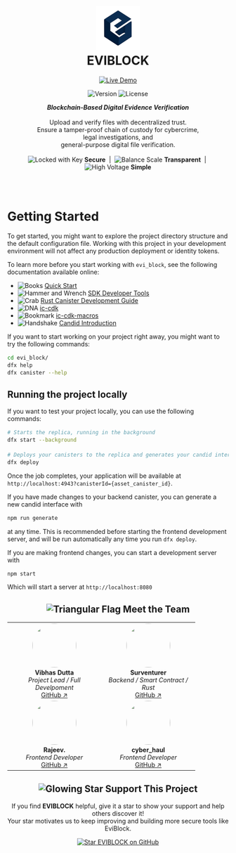 <h1 align="center">
  <img src="src/evi_block_frontend/public/EviBlockLogo.svg" alt="EviBlock Logo" height="100"><br>
  <strong>EVIBLOCK</strong>
</h1>

<p align="center">
  <a href="https://66eua-kiaaa-aaaam-aeiha-cai.icp0.io/" target="_blank">
    <img src="https://img.shields.io/badge/Live%20Demo-EVIBLOCK-blueviolet?style=for-the-badge&logo=chrome&logoColor=white" alt="Live Demo">
  </a>
  <p align = "center">
  <img src="https://img.shields.io/badge/Version-1.0.0-blue?style=for-the-badge&logo=semver&logoColor=white" alt="Version">
  <img src="https://img.shields.io/badge/License-MIT-yellow?style=for-the-badge&logo=open-source-initiative&logoColor=white" alt="License">
  </p>
</p>

<p align="center">
  <em><strong>Blockchain-Based Digital Evidence Verification</strong></em><br><br>
  Upload and verify files with decentralized trust.<br>
  Ensure a tamper-proof chain of custody for cybercrime,<br>legal investigations,
  and<br>general-purpose digital file verification.<br><br>
  <img src="https://raw.githubusercontent.com/Tarikul-Islam-Anik/Animated-Fluent-Emojis/master/Emojis/Objects/Locked%20with%20Key.png" alt="Locked with Key" width=auto height="15" /> <strong>Secure</strong> &nbsp;|&nbsp; <img src="https://raw.githubusercontent.com/Tarikul-Islam-Anik/Animated-Fluent-Emojis/master/Emojis/Objects/Balance%20Scale.png" alt="Balance Scale" width=auto height="15" /> <strong>Transparent</strong> &nbsp;|&nbsp; <img src="https://raw.githubusercontent.com/Tarikul-Islam-Anik/Animated-Fluent-Emojis/master/Emojis/Travel%20and%20places/High%20Voltage.png" alt="High Voltage" width=auto height="15" /> <strong>Simple</strong>
</p>

<br><br>

# Getting Started
To get started, you might want to explore the project directory structure and the default configuration file. Working with this project in your development environment will not affect any production deployment or identity tokens.

To learn more before you start working with `evi_block`, see the following documentation available online:

- <img src="https://raw.githubusercontent.com/Tarikul-Islam-Anik/Animated-Fluent-Emojis/master/Emojis/Objects/Books.png" alt="Books" width=auto height="15" /> [Quick Start](https://internetcomputer.org/docs/current/developer-docs/setup/deploy-locally)  
- <img src="https://raw.githubusercontent.com/Tarikul-Islam-Anik/Animated-Fluent-Emojis/master/Emojis/Objects/Hammer%20and%20Wrench.png" alt="Hammer and Wrench" width=auto height="15" /> [SDK Developer Tools](https://internetcomputer.org/docs/current/developer-docs/setup/install)  
- <img src="https://raw.githubusercontent.com/Tarikul-Islam-Anik/Animated-Fluent-Emojis/master/Emojis/Food/Crab.png" alt="Crab" width=auto height="15" /> [Rust Canister Development Guide](https://internetcomputer.org/docs/current/developer-docs/backend/rust/)  
- <img src="https://raw.githubusercontent.com/Tarikul-Islam-Anik/Animated-Fluent-Emojis/master/Emojis/Objects/DNA.png" alt="DNA" width=auto height="15" /> [ic-cdk](https://docs.rs/ic-cdk)  
- <img src="https://raw.githubusercontent.com/Tarikul-Islam-Anik/Animated-Fluent-Emojis/master/Emojis/Objects/Bookmark.png" alt="Bookmark" width=auto height="15" /> [ic-cdk-macros](https://docs.rs/ic-cdk-macros)  
- <img src="https://raw.githubusercontent.com/Tarikul-Islam-Anik/Animated-Fluent-Emojis/master/Emojis/Hand%20gestures/Handshake.png" alt="Handshake" width=auto height="15" /> [Candid Introduction](https://internetcomputer.org/docs/current/developer-docs/backend/candid/)  


If you want to start working on your project right away, you might want to try the following commands:

```bash
cd evi_block/
dfx help
dfx canister --help
```

## Running the project locally

If you want to test your project locally, you can use the following commands:

```bash
# Starts the replica, running in the background
dfx start --background

# Deploys your canisters to the replica and generates your candid interface
dfx deploy
```

Once the job completes, your application will be available at `http://localhost:4943?canisterId={asset_canister_id}`.

If you have made changes to your backend canister, you can generate a new candid interface with

```bash
npm run generate
```

at any time. This is recommended before starting the frontend development server, and will be run automatically any time you run `dfx deploy`.

If you are making frontend changes, you can start a development server with

```bash
npm start
```

Which will start a server at `http://localhost:8080`

<h2 align="center"><img src="https://raw.githubusercontent.com/Tarikul-Islam-Anik/Animated-Fluent-Emojis/master/Emojis/Symbols/Triangular%20Flag.png" alt="Triangular Flag" width=auto height="20" /> Meet the Team</h2>

<div align="center">
  <table>
    <tr>
      <td align="center" width="200">
        <img src="https://avatars.githubusercontent.com/u/113254581?v=4" width="100" height="100" style="border-radius:50%"><br>
        <strong>Vibhas Dutta</strong><br>
        <em>Project Lead / Full Develpoment</em><br>
        <a href="https://github.com/vibhasdutta">GitHub ↗</a>
      </td>
      <td align="center" width="200">
        <img src="https://avatars.githubusercontent.com/u/89982630?v=4" width="100" height="100" style="border-radius:50%"><br>
        <strong>Surventurer</strong><br>
        <em>Backend / Smart Contract / Rust</em><br>
        <a href="https://github.com/Surventurer">GitHub ↗</a>
      </td>
    </tr>
    <tr>
      <td align="center" width="200">
        <img src="https://avatars.githubusercontent.com/u/136923593?v=4" width="100" height="100" style="border-radius:50%"><br>
        <strong>Rajeev.</strong><br>
        <em>Frontend Developer</em><br>
        <a href="https://github.com/rajeev-cyber">GitHub ↗</a>
      </td>
      <td align="center" width="200">
        <img src="https://avatars.githubusercontent.com/u/95602142?v=4" width="100" height="100" style="border-radius:50%"><br>
        <strong>cyber_haul</strong><br>
        <em>Frontend Developer</em><br>
        <a href="https://github.com/Deepdiwa">GitHub ↗</a>
      </td>
    </tr>
  </table>
</div>



<h2 align="center"><img src="https://raw.githubusercontent.com/Tarikul-Islam-Anik/Animated-Fluent-Emojis/master/Emojis/Travel%20and%20places/Glowing%20Star.png" alt="Glowing Star" width=auto height="20" /> Support This Project</h2>

<p align="center">
  If you find <strong>EVIBLOCK</strong> helpful, give it a star to show your support and help others discover it!<br>
  Your star motivates us to keep improving and building more secure tools like EviBlock.
</p>

<p align="center">
  <a href="https://github.com/vibhasdutta/EVIBLOCK">
    <img src="https://img.shields.io/github/stars/vibhasdutta/EVIBLOCK?style=social" alt="Star EVIBLOCK on GitHub">
  </a>
</p>

